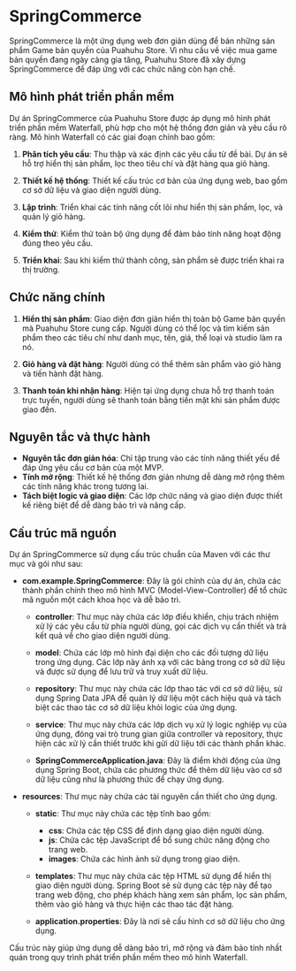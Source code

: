 # SpringCommerce

SpringCommerce là một ứng dụng web đơn giản dùng để bán những sản phẩm Game bản quyền của Puahuhu Store. Vì nhu cầu về việc mua game bản quyền đang ngày càng gia tăng, Puahuhu Store đã xây dựng SpringCommerce để đáp ứng với các chức năng còn hạn chế.

## Mô hình phát triển phần mềm

Dự án SpringCommerce của Puahuhu Store được áp dụng mô hình phát triển phần mềm Waterfall, phù hợp cho một hệ thống đơn giản và yêu cầu rõ ràng. Mô hình Waterfall có các giai đoạn chính bao gồm:

1. **Phân tích yêu cầu**: Thu thập và xác định các yêu cầu từ đề bài. Dự án sẽ hỗ trợ hiển thị sản phẩm, lọc theo tiêu chí và đặt hàng qua giỏ hàng.
   
2. **Thiết kế hệ thống**: Thiết kế cấu trúc cơ bản của ứng dụng web, bao gồm cơ sở dữ liệu và giao diện người dùng.

3. **Lập trình**: Triển khai các tính năng cốt lõi như hiển thị sản phẩm, lọc, và quản lý giỏ hàng.

4. **Kiểm thử**: Kiểm thử toàn bộ ứng dụng để đảm bảo tính năng hoạt động đúng theo yêu cầu.

5. **Triển khai**: Sau khi kiểm thử thành công, sản phẩm sẽ được triển khai ra thị trường.

## Chức năng chính

1. **Hiển thị sản phẩm**: Giao diện đơn giản hiển thị toàn bộ Game bản quyền mà Puahuhu Store cung cấp. Người dùng có thể lọc và tìm kiếm sản phẩm theo các tiêu chí như danh mục, tên, giá, thể loại và studio làm ra nó.

2. **Giỏ hàng và đặt hàng**: Người dùng có thể thêm sản phẩm vào giỏ hàng và tiến hành đặt hàng.

3. **Thanh toán khi nhận hàng**: Hiện tại ứng dụng chưa hỗ trợ thanh toán trực tuyến, người dùng sẽ thanh toán bằng tiền mặt khi sản phẩm được giao đến.

## Nguyên tắc và thực hành

- **Nguyên tắc đơn giản hóa**: Chỉ tập trung vào các tính năng thiết yếu để đáp ứng yêu cầu cơ bản của một MVP.
- **Tính mở rộng**: Thiết kế hệ thống đơn giản nhưng dễ dàng mở rộng thêm các tính năng khác trong tương lai.
- **Tách biệt logic và giao diện**: Các lớp chức năng và giao diện được thiết kế riêng biệt để dễ dàng bảo trì và nâng cấp.

## Cấu trúc mã nguồn

Dự án SpringCommerce sử dụng cấu trúc chuẩn của Maven với các thư mục và gói như sau:

- **com.example.SpringCommerce**: Đây là gói chính của dự án, chứa các thành phần chính theo mô hình MVC (Model-View-Controller) để tổ chức mã nguồn một cách khoa học và dễ bảo trì.

  - **controller**: Thư mục này chứa các lớp điều khiển, chịu trách nhiệm xử lý các yêu cầu từ phía người dùng, gọi các dịch vụ cần thiết và trả kết quả về cho giao diện người dùng.

  - **model**: Chứa các lớp mô hình đại diện cho các đối tượng dữ liệu trong ứng dụng. Các lớp này ánh xạ với các bảng trong cơ sở dữ liệu và được sử dụng để lưu trữ và truy xuất dữ liệu.

  - **repository**: Thư mục này chứa các lớp thao tác với cơ sở dữ liệu, sử dụng Spring Data JPA để quản lý dữ liệu một cách hiệu quả và tách biệt các thao tác cơ sở dữ liệu khỏi logic của ứng dụng.

  - **service**: Thư mục này chứa các lớp dịch vụ xử lý logic nghiệp vụ của ứng dụng, đóng vai trò trung gian giữa controller và repository, thực hiện các xử lý cần thiết trước khi gửi dữ liệu tới các thành phần khác.

  - **SpringCommerceApplication.java**: Đây là điểm khởi động của ứng dụng Spring Boot, chứa các phương thức để thêm dữ liệu vào cơ sở dữ liệu cũng như là phương thức để chạy ứng dụng.

- **resources**: Thư mục này chứa các tài nguyên cần thiết cho ứng dụng.

  - **static**: Thư mục này chứa các tệp tĩnh bao gồm:
    - **css**: Chứa các tệp CSS để định dạng giao diện người dùng.
    - **js**: Chứa các tệp JavaScript để bổ sung chức năng động cho trang web.
    - **images**: Chứa các hình ảnh sử dụng trong giao diện.

  - **templates**: Thư mục này chứa các tệp HTML sử dụng để hiển thị giao diện người dùng. Spring Boot sẽ sử dụng các tệp này để tạo trang web động, cho phép khách hàng xem sản phẩm, lọc sản phẩm, thêm vào giỏ hàng và thực hiện các thao tác đặt hàng.
 
  - **application.properties**: Đây là nơi sẽ cấu hình cơ sở dữ liệu cho ứng dụng.

Cấu trúc này giúp ứng dụng dễ dàng bảo trì, mở rộng và đảm bảo tính nhất quán trong quy trình phát triển phần mềm theo mô hình Waterfall.

